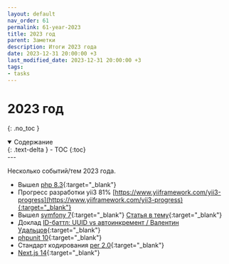 ```yaml
---
layout: default
nav_order: 61
permalink: 61-year-2023
title: 2023 год
parent: Заметки
description: Итоги 2023 года
date: 2023-12-31 20:00:00 +3
last_modified_date: 2023-12-31 20:00:00 +3
tags:
- tasks
---
```


# 2023 год
{: .no_toc }

<details open markdown="block">
  <summary>
    Содержание
  </summary>
  {: .text-delta }
- TOC
{:toc}
</details>
---

Несколько событий/тем 2023 года.

- Вышел [php 8.3](https://www.php.net/releases/8.3/ru.php){:target="_blank"}
- Прогресс разработки yii3 81% [https://www.yiiframework.com/yii3-progress](https://www.yiiframework.com/yii3-progress){:target="_blank"} 
- Вышел [symfony 7](https://symfony.com/7){:target="_blank"} [Статья в тему](https://www.dev-notes.ru/articles/symfony/prepare-yourself-for-symfony-6-4-and-symfony-7-0/){:target="_blank"}
- Доклад [ID-баттл: UUID vs автоинкремент / Валентин Удальцов](https://www.youtube.com/watch?v=Xr_SNd9LIng){:target="_blank"}
- [phpunit 10](https://phpunit.de/announcements/phpunit-10.html){:target="_blank"}
- Стандарт кодирования [per 2.0](https://www.php-fig.org/per/coding-style/){:target="_blank"}
- [Next.js 14](https://nextjs.org/blog/next-14){:target="_blank"}